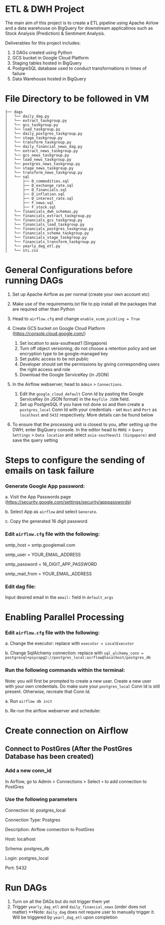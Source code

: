# ETL & DWH Project
The main aim of this project is to create a ETL pipeline using Apache Airlow and a data warehouse on BigQuery for downstream applicatinos such as Stock Analysis (Prediction) & Sentiment Analysis. 

Deliverables for this project includes:
1. 3 DAGs created using Python
2. GCS bucket in Google Cloud Platform
3. Staging tables hosted in BigQuery
4. PostgreSQL database used to conduct transformations in times of failure
5. Data Warehouse hosted in BigQuery

# File Directory to be followed in VM
```
├── dags
│   └── daily_dag.py
│   └── extract_taskgroup.py
│   └── gcs_taskgroup.py
│   └── load_taskgroup.py
│   └── daily_postgres_taskgroup.py
│   └── stage_taskgroup.py
│   └── transform_taskgroup.py
│   └── daily_financial_news_dag.py
│   └── extract_news_taskgroup.py
│   └── gcs_news_taskgroup.py
│   └── load_news_taskgroup.py
│   └── postgres_news_taskgroup.py
│   └── stage_news_taskgroup.py
│   └── transform_news_taskgroup.py
│   └── sql
│       ├── D_commodities.sql
│       ├── D_exchange_rate.sql
│       ├── D_financials.sql
│       ├── D_inflation.sql
│       ├── D_interest_rate.sql
│       ├── F_news.sql
│       ├── F_stock.sql
│   └── financials_dwh_schemas.py
│   └── financials_extract_taskgroup.py
│   └── financials_gcs_taskgroup.py
│   └── financials_load_taskgroup.py
│   └── financials_postgres_taskgroup.py
│   └── financials_schema_taskgroup.py
│   └── financials_stage_taskgroup.py
│   └── financials_transform_taskgroup.py
│   └── yearly_dag_etl.py
│   └── sti.csv
```

# General Configurations before running DAGs
1. Set up Apache Airflow as per normal (create your own account etc)
2. Make use of the requirements.txt file to pip install all the packages that are required other than Python
3. Head to `airflow.cfg` and change `enable_xcom_pickling = True`
4. Create GCS bucket on Google Cloud Platform (https://console.cloud.google.com/)
    1. Set location to asia-southeast1 (Singapore)
    2. Turn off object versioning, do not choose a retention policy and set encryption type to be google-managed key
    3. Set public access to be not public
    4. Developer should set the permissions by giving corresponding users the right access and role
    5. Download the Google ServiceKey (in JSON)

3. In the Airflow webserver, head to `Admin` > `Connections`. 
    1. Edit the `google_cloud_default` Conn Id by pasting the Google ServiceKey (in JSON format) in the `Keyfile JSON` field. 
    2. Set up PostgreSQL if you have not done so and then create a `postgres_local` Conn Id with your credentials - set `Host` and `Port` as `localhost` and `5432` respectively. More details can be found below

4. To ensure that the processing unit is closest to you, after setting up the DWH, enter BigQuery console. In the editor head to `MORE` > `Query Settings` > `Data location` and select `asia-southeast1 (Singapore)` and save the query setting

# Steps to configure the sending of emails on task failure
### Generate Google App password: 

a. Visit the App Passwords page (https://security.google.com/settings/security/apppasswords)

b. Select App as `airflow` and select `Generate`. 

c. Copy the generated 16 digit password. 

### Edit `airflow.cfg` file with the following:

smtp_host = smtp.googlemail.com

smtp_user = YOUR_EMAIL_ADDRESS

smtp_password = 16_DIGIT_APP_PASSWORD

smtp_mail_from = YOUR_EMAIL_ADDRESS

### Edit dag file:

Input desired email in the `email:` field in `default_args`

# Enabling Parallel Processing
### Edit `airflow.cfg` file with the following: 

a. Change the executor: replace with `executor = LocalExecutor`

b. Change SqlAlchemy connection: replace with `sql_alchemy_conn = postgresql+psycopg2://postgres_local:airflow@localhost/postgres_db`

### Run the following commands within the terminal:

Note: you will first be prompted to create a new user. Create a new user with your own credentials. Do make sure your `postgres_local` Conn Id is still present. Otherwise, recreate that Conn Id. 

a. Run `airflow db init`

b. Re-run the airflow webserver and scheduler. 

# Create connection on Airflow 
## Connect to PostGres (After the PostGres Database has been created)
### Add a new conn_id

In Airflow, go to Admin > Connections > Select `+` to add connection to PostGres

### Use the following parameters

Connection Id: postgres_local

Connection Type: Postgres

Description: Airflow connection to PostGres

Host: localhost

Schema: postgres_db

Login: postgres_local

Port: 5432

# Run DAGs
1. Turn on all the DAGs but do not trigger them yet 
2. Trigger `yearly_dag_etl` and `daily_financial_news` (order does not matter)
**Note: `daily_dag` does not require user to manually trigger it. Will be triggered by `yearl_dag_etl` upon completion
